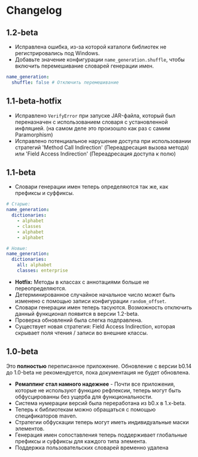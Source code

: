 # Changelog

## 1.2-beta

- Исправлена ​​ошибка, из-за которой каталоги библиотек не регистрировались под Windows.
- Добавьте значение конфигурации `name_generation.shuffle`, чтобы включить перемешивание словарей генерации имен.

```yml
name_generation:
  shuffle: false # Отключить перемешивание
```

## 1.1-beta-hotfix

- Исправлено `VerifyError` при запуске JAR-файла, который был переназначен с использованием словаря с установленной инфляцией. (на самом деле это произошло как раз с самим Paramorphism)
- Исправлено потенциальное нарушение доступа при использовании стратегий 'Method Call Indirection' (Переадресация вызова метода) или 'Field Access Indirection' (Переадресация доступа к полю)

## 1.1-beta

- Словари генерации имен теперь определяются так же, как префиксы и суффиксы.

```yml
# Старые:
name_generation:
  dictionaries:
    - alphabet
    - classes
    - alphabet
    - alphabet

# Новые:
name_generation:
  dictionaries:
    all: alphabet
    classes: enterprise
```

- **Hotfix:** Методы в классах с аннотациями больше не переопределяются.
- Детерминированное случайное начальное число может быть изменено с помощью записи конфигурации `random_offset`.
- Словари генерации имен теперь тасуются. Возможность отключить данный функционал появится в версии 1.2-beta.
- Проверка обновлений была слегка подправлена.
- Существует новая стратегия: Field Access Indirection, которая скрывает поля чтения / записи во внешние классы.

## 1.0-beta

Это **полностью** переписанное приложение. Обновление с версии b0.14 до 1.0-beta не рекомендуется, пока документация не будет обновлена.

- **Ремаппинг стал намного надежнее** - Почти все приложения, которые не используют функцию рефлексии, теперь могут быть обфусцированны без ущерба для функциональности.
- Система нумерации версий была переработана из b0.x в 1.x-beta.
- Теперь к библиотекам можно обращаться с помощью спецификаторов maven.
- Стратегии обфускации теперь могут иметь индивидуальные маски элементов.
- Генерация имен сопоставления теперь поддерживает глобальные префиксы и суффиксы для каждого типа элемента.
- Поддержка пользовательских словарей временно удалена
